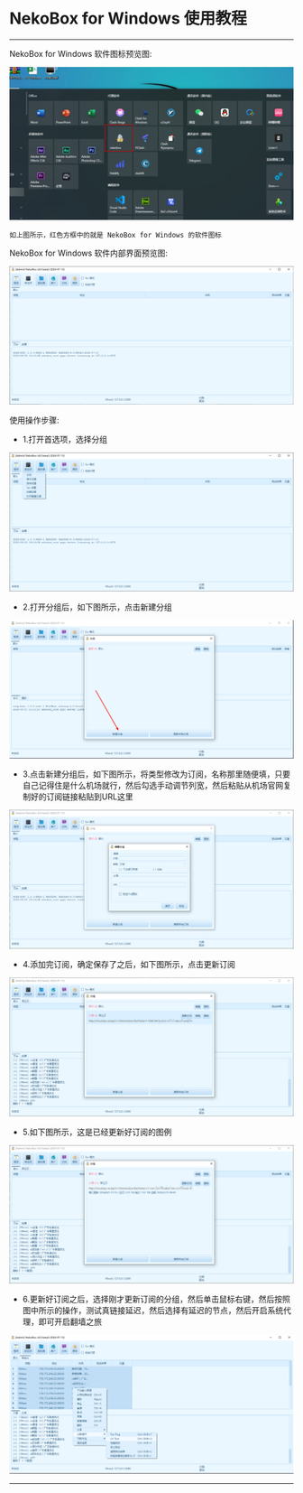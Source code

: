 # NekoBox for Windows 使用教程

----------------------

NekoBox for Windows 软件图标预览图:

![image](/picture/中文版机场帮助文档/87.png)

    如上图所示，红色方框中的就是 NekoBox for Windows 的软件图标

NekoBox for Windows 软件内部界面预览图:

![image](/picture/中文版机场帮助文档/88.png)

使用操作步骤:

- 1.打开首选项，选择分组

![image](/picture/中文版机场帮助文档/89.png)

- 2.打开分组后，如下图所示，点击新建分组

![image](/picture/中文版机场帮助文档/90.png)

- 3.点击新建分组后，如下图所示，将类型修改为订阅，名称那里随便填，只要自己记得住是什么机场就行，然后勾选手动调节列宽，然后粘贴从机场官网复制好的订阅链接粘贴到URL这里

![image](/picture/中文版机场帮助文档/91.png)

- 4.添加完订阅，确定保存了之后，如下图所示，点击更新订阅

![image](/picture/中文版机场帮助文档/92.png)

- 5.如下图所示，这是已经更新好订阅的图例

![image](/picture/中文版机场帮助文档/93.png)

- 6.更新好订阅之后，选择刚才更新订阅的分组，然后单击鼠标右键，然后按照图中所示的操作，测试真链接延迟，然后选择有延迟的节点，然后开启系统代理，即可开启翻墙之旅

![image](/picture/中文版机场帮助文档/94.png)


----------------------